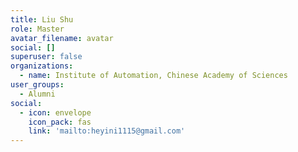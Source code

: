 ```yaml
---
title: Liu Shu
role: Master
avatar_filename: avatar
social: []
superuser: false
organizations:
  - name: Institute of Automation, Chinese Academy of Sciences
user_groups:
  - Alumni
social:
  - icon: envelope
    icon_pack: fas
    link: 'mailto:heyini1115@gmail.com'
---
```


